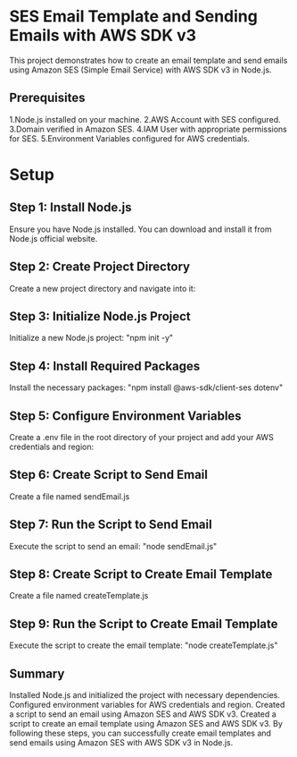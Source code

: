 # SES Email Template and Sending Emails with AWS SDK v3
This project demonstrates how to create an email template and send emails using Amazon SES (Simple Email Service) with AWS SDK v3 in Node.js.

## Prerequisites
1.Node.js installed on your machine.
2.AWS Account with SES configured.
3.Domain verified in Amazon SES.
4.IAM User with appropriate permissions for SES.
5.Environment Variables configured for AWS credentials.

# Setup
## Step 1: Install Node.js
Ensure you have Node.js installed. You can download and install it from Node.js official website.

## Step 2: Create Project Directory
Create a new project directory and navigate into it:

## Step 3: Initialize Node.js Project
Initialize a new Node.js project:
"npm init -y"

## Step 4: Install Required Packages
Install the necessary packages:
"npm install @aws-sdk/client-ses dotenv"

## Step 5: Configure Environment Variables
Create a .env file in the root directory of your project and add your AWS credentials and region:

## Step 6: Create Script to Send Email
Create a file named sendEmail.js

## Step 7: Run the Script to Send Email
Execute the script to send an email:
"node sendEmail.js"

## Step 8: Create Script to Create Email Template
Create a file named createTemplate.js

## Step 9: Run the Script to Create Email Template
Execute the script to create the email template:
"node createTemplate.js"

## Summary
Installed Node.js and initialized the project with necessary dependencies.
Configured environment variables for AWS credentials and region.
Created a script to send an email using Amazon SES and AWS SDK v3.
Created a script to create an email template using Amazon SES and AWS SDK v3.
By following these steps, you can successfully create email templates and send emails using Amazon SES with AWS SDK v3 in Node.js.
